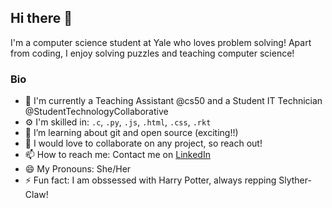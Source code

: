 ## Hi there 👋

I'm a computer science student at Yale who loves problem solving! Apart from coding, I enjoy solving puzzles and teaching computer science!

### Bio
- 🏢 I'm currently a Teaching Assistant @cs50 and a Student IT Technician @StudentTechnologyCollaborative 
- ⚙️ I'm skilled in: `.c`, `.py`, `.js`, `.html`, `.css`, `.rkt`
- 🌱 I’m learning about git and open source (exciting!!)
- 👯 I would love to collaborate on any project, so reach out!
- 📫 How to reach me: Contact me on [LinkedIn](https://www.linkedin.com/in/aminata-sakho-yale/)
- 😄 My Pronouns: She/Her
- ⚡ Fun fact: I am obssessed with Harry Potter, always repping Slyther-Claw! 

